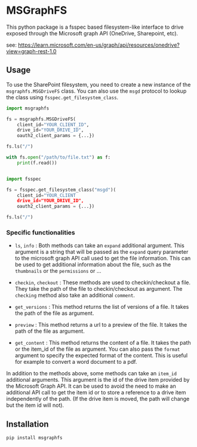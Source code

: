 # MSGraphFS

This python package is a fsspec based filesystem-like interface to drive exposed
through the Microsoft graph API (OneDrive, Sharepoint, etc).

see:
https://learn.microsoft.com/en-us/graph/api/resources/onedrive?view=graph-rest-1.0

## Usage

To use the SharePoint filesystem, you need to create a new instance of the
`msgraphfs.MSGDriveFS` class. You can also use the `msgd` protocol to lookup the
class using `fsspec.get_filesystem_class`.

```python
import msgraphfs

fs = msgraphfs.MSGDriveFS(
    client_id="YOUR_CLIENT_ID",
    drive_id="YOUR_DRIVE_ID",
    oauth2_client_params = {...})

fs.ls("/")

with fs.open("/path/to/file.txt") as f:
    print(f.read())
```

```python

import fsspec

fs = fsspec.get_filesystem_class("msgd")(
    client_id="YOUR_CLIENT
    drive_id="YOUR_DRIVE_ID",
    oauth2_client_params = {...})

fs.ls("/")

```

### Specific functionalities

- `ls`, `info` : Both methods can take an `expand` additional argument. This
  argument is a string that will be passed as the `expand` query parameter to
  the microsoft graph API call used to get the file information. This can be
  used to get additional information about the file, such as the `thumbnails` or
  the `permissions` or ...

- `checkin`, `checkout` : These methods are used to checkin/checkout a file.
  They take the path of the file to checkin/checkout as argument. The `checking`
  method also take an additional `comment`.

- `get_versions` : This method returns the list of versions of a file. It takes
  the path of the file as argument.

- `preview` : This method returns a url to a preview of the file. It takes the
  path of the file as argument.

- `get_content` : This method returns the content of a file. It takes the path
  or the item_id of the file as argument. You can also pass the `format` argument
  to specify the expected format of the content. This is useful for example to
  convert a word document to a pdf.

In addition to the methods above, some methods can take an `item_id` additional
arguments. This argument is the id of the drive item provided by the Microsoft
Graph API. It can be used to avoid the need to make an additional API call to
get the item id or to store a reference to a drive item independently of the
path. (If the drive item is moved, the path will change but the item id will
not).

## Installation

```bash
pip install msgraphfs
```
